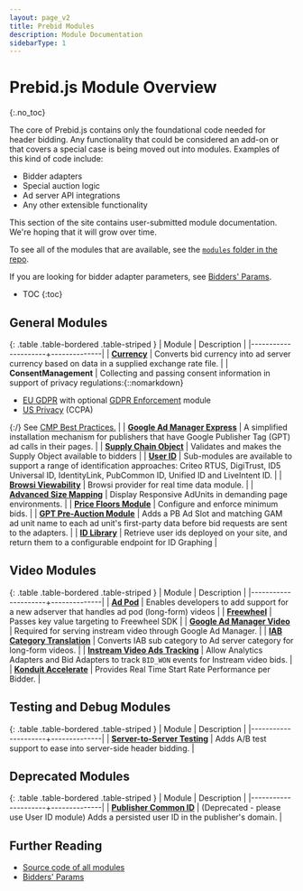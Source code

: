 ```yaml
---
layout: page_v2
title: Prebid Modules
description: Module Documentation
sidebarType: 1
---
```



# Prebid.js Module Overview
{:.no_toc}

The core of Prebid.js contains only the foundational code needed for header bidding. Any functionality that could be considered an add-on or that covers a special case is being moved out into modules.  Examples of this kind of code include:

- Bidder adapters
- Special auction logic
- Ad server API integrations
- Any other extensible functionality

This section of the site contains user-submitted module documentation.  We're hoping that it will grow over time.

To see all of the modules that are available, see the [`modules` folder in the repo](https://github.com/prebid/Prebid.js/tree/master/modules).

If you are looking for bidder adapter parameters, see [Bidders' Params]({{site.baseurl}}/dev-docs/bidders.html).

* TOC
{:toc}

## General Modules

{: .table .table-bordered .table-striped }
| Module              | Description  |
|---------------------+--------------|
| [**Currency**](/dev-docs/modules/currency.html) | Converts bid currency into ad server currency based on data in a supplied exchange rate file. |
| **ConsentManagement** | Collecting and passing consent information in support of privacy regulations:{::nomarkdown}<ul><li><a href="/dev-docs/modules/consentManagement.html">EU GDPR</a> with optional <a href="/dev-docs/modules/gdprEnforcement.html">GDPR Enforcement</a> module</li><li><a href="/dev-docs/modules/consentManagementUsp.html">US Privacy</a> (CCPA)</li></ul>{:/} See [CMP Best Practices.](/dev-docs/cmp-best-practices.html) |
| [**Google Ad Manager Express**](/dev-docs/modules/dfp_express.html) | A simplified installation mechanism for publishers that have Google Publisher Tag (GPT) ad calls in their pages. |
| [**Supply Chain Object**](/dev-docs/modules/schain.html) | Validates and makes the Supply Object available to bidders |
| [**User ID**](/dev-docs/modules/userId.html) | Sub-modules are available to support a range of identification approaches: Criteo RTUS, DigiTrust, ID5 Universal ID, IdentityLink, PubCommon ID, Unified ID and LiveIntent ID. |
| [**Browsi Viewability**]({{site.baseurl}}/dev-docs/modules/browsiRtdProvider.html) | Browsi provider for real time data module.  |
| [**Advanced Size Mapping**](/dev-docs/modules/sizeMappingV2.html) | Display Responsive AdUnits in demanding page environments. |
| [**Price Floors Module**](/dev-docs/modules/floors.html) | Configure and enforce minimum bids. |
| [**GPT Pre-Auction Module**](/dev-docs/modules/gpt-pre-auction.html) | Adds a PB Ad Slot and matching GAM ad unit name to each ad unit's first-party data before bid requests are sent to the adapters. |
| [**ID Library**](/dev-docs/modules/id-library.html) | Retrieve user ids deployed on your site, and return them to a configurable endpoint for ID Graphing |  

## Video Modules

{: .table .table-bordered .table-striped }
| Module              | Description  |
|---------------------+--------------|
| [**Ad Pod**](/dev-docs/modules/adpod.html) | Enables developers to add support for a new adserver that handles ad pod (long-form) videos |
| [**Freewheel**](/dev-docs/modules/freewheel.html) | Passes key value targeting to Freewheel SDK |
| [**Google Ad Manager Video**](/dev-docs/modules/dfp_video.html) | Required for serving instream video through Google Ad Manager. |
| [**IAB Category Translation**](/dev-docs/modules/categoryTranslation.html) | Converts IAB sub category to Ad server category for long-form videos. |
| [**Instream Video Ads Tracking**](/dev-docs/modules/instreamTracking.html) | Allow Analytics Adapters and Bid Adapters to track `BID_WON` events for Instream video bids. |
| [**Konduit Accelerate**](/dev-docs/modules/konduit.html) | Provides Real Time Start Rate Performance per Bidder. |

## Testing and Debug Modules

{: .table .table-bordered .table-striped }
| Module              | Description  |
|---------------------+--------------|
| [**Server-to-Server Testing**](/dev-docs/modules/s2sTesting.html) | Adds A/B test support to ease into server-side header bidding. |

## Deprecated Modules

{: .table .table-bordered .table-striped }
| Module              | Description  |
|---------------------+--------------|
| [**Publisher Common ID**](/dev-docs/modules/pubCommonId.html) | (Deprecated - please use User ID module) Adds a persisted user ID in the publisher's domain. |

## Further Reading

+ [Source code of all modules](https://github.com/prebid/Prebid.js/tree/master/modules)
+ [Bidders' Params]({{site.baseurl}}/dev-docs/bidders.html)


